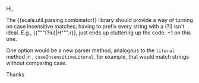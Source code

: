 Hi,

The {{scala.util.parsing.combinator}} library should provide a way of turning on case insensitive matches; having to prefix every string with a (?i) isn't ideal. E.g., {{"""(?iu)\|H""".r}}, just ends up cluttering up the code.
+1 on this one.

One option would be a new parser method, analogous to the `literal` method in , `caseInsensitiveLiteral`, for example, that would match strings without comparing case.

Thanks
